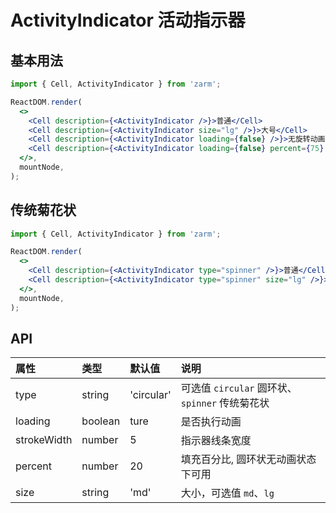 # ActivityIndicator 活动指示器

## 基本用法

```jsx
import { Cell, ActivityIndicator } from 'zarm';

ReactDOM.render(
  <>
    <Cell description={<ActivityIndicator />}>普通</Cell>
    <Cell description={<ActivityIndicator size="lg" />}>大号</Cell>
    <Cell description={<ActivityIndicator loading={false} />}>无旋转动画</Cell>
    <Cell description={<ActivityIndicator loading={false} percent={75} />}>指定百分比</Cell>
  </>,
  mountNode,
);
```

## 传统菊花状

```jsx
import { Cell, ActivityIndicator } from 'zarm';

ReactDOM.render(
  <>
    <Cell description={<ActivityIndicator type="spinner" />}>普通</Cell>
    <Cell description={<ActivityIndicator type="spinner" size="lg" />}>大号</Cell>
  </>,
  mountNode,
);
```

## API

| 属性        | 类型    | 默认值     | 说明                                           |
| :---------- | :------ | :--------- | :--------------------------------------------- |
| type        | string  | 'circular' | 可选值 `circular` 圆环状、`spinner` 传统菊花状 |
| loading     | boolean | ture       | 是否执行动画                                   |
| strokeWidth | number  | 5          | 指示器线条宽度                                 |
| percent     | number  | 20         | 填充百分比, 圆环状无动画状态下可用             |
| size        | string  | 'md'       | 大小，可选值 `md`、`lg`                        |
